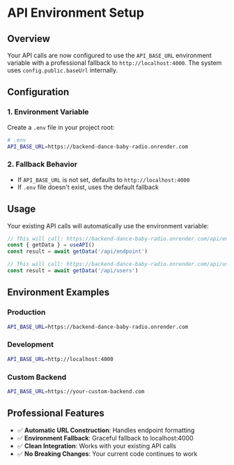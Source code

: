 # API Environment Setup

## Overview
Your API calls are now configured to use the `API_BASE_URL` environment variable with a professional fallback to `http://localhost:4000`. The system uses `config.public.baseUrl` internally.

## Configuration

### 1. Environment Variable
Create a `.env` file in your project root:

```bash
# .env
API_BASE_URL=https://backend-dance-baby-radio.onrender.com
```

### 2. Fallback Behavior
- If `API_BASE_URL` is not set, defaults to `http://localhost:4000`
- If `.env` file doesn't exist, uses the default fallback

## Usage

Your existing API calls will automatically use the environment variable:

```javascript
// This will call: https://backend-dance-baby-radio.onrender.com/api/endpoint
const { getData } = useAPI()
const result = await getData('/api/endpoint')

// This will call: https://backend-dance-baby-radio.onrender.com/api/users
const result = await getData('/api/users')
```

## Environment Examples

### Production
```bash
API_BASE_URL=https://backend-dance-baby-radio.onrender.com
```

### Development
```bash
API_BASE_URL=http://localhost:4000
```

### Custom Backend
```bash
API_BASE_URL=https://your-custom-backend.com
```

## Professional Features

- ✅ **Automatic URL Construction**: Handles endpoint formatting
- ✅ **Environment Fallback**: Graceful fallback to localhost:4000
- ✅ **Clean Integration**: Works with your existing API calls
- ✅ **No Breaking Changes**: Your current code continues to work
